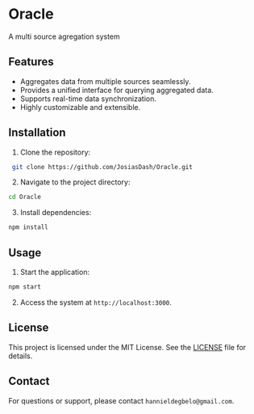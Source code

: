 # Oracle
A multi source agregation system
## Features

- Aggregates data from multiple sources seamlessly.
- Provides a unified interface for querying aggregated data.
- Supports real-time data synchronization.
- Highly customizable and extensible.

## Installation

1. Clone the repository:
```bash
 git clone https://github.com/JosiasDash/Oracle.git
```
2. Navigate to the project directory:
```bash
cd Oracle
```
3. Install dependencies:
```bash
npm install
```

## Usage

1. Start the application:
```bash
npm start
```
2. Access the system at `http://localhost:3000`.

## License

This project is licensed under the MIT License. See the [LICENSE](LICENSE) file for details.

## Contact

For questions or support, please contact `hannieldegbelo@gmail.com`.